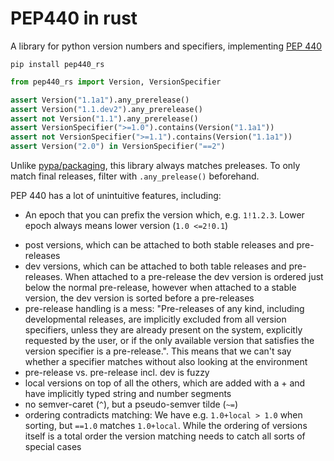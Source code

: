 # PEP440 in rust

A library for python version numbers and specifiers, implementing
[PEP 440](https://peps.python.org/pep-0440)

```shell
pip install pep440_rs
```

```python
from pep440_rs import Version, VersionSpecifier

assert Version("1.1a1").any_prerelease()
assert Version("1.1.dev2").any_prerelease()
assert not Version("1.1").any_prerelease()
assert VersionSpecifier(">=1.0").contains(Version("1.1a1"))
assert not VersionSpecifier(">=1.1").contains(Version("1.1a1"))
assert Version("2.0") in VersionSpecifier("==2")
```

Unlike [pypa/packaging](https://github.com/pypa/packaging), this library always matches preleases.
To only match final releases, filter with `.any_prelease()` beforehand.

PEP 440 has a lot of unintuitive features, including:

-   An epoch that you can prefix the version which, e.g. `1!1.2.3`. Lower epoch always means lower
    version (`1.0 <=2!0.1`)

*   post versions, which can be attached to both stable releases and pre-releases
*   dev versions, which can be attached to both table releases and pre-releases. When attached to a
    pre-release the dev version is ordered just below the normal pre-release, however when attached
    to a stable version, the dev version is sorted before a pre-releases
*   pre-release handling is a mess: "Pre-releases of any kind, including developmental releases, are
    implicitly excluded from all version specifiers, unless they are already present on the system,
    explicitly requested by the user, or if the only available version that satisfies the version
    specifier is a pre-release.". This means that we can't say whether a specifier matches without
    also looking at the environment
*   pre-release vs. pre-release incl. dev is fuzzy
*   local versions on top of all the others, which are added with a + and have implicitly typed
    string and number segments
*   no semver-caret (`^`), but a pseudo-semver tilde (`~=`)
*   ordering contradicts matching: We have e.g. `1.0+local > 1.0` when sorting, but `==1.0` matches
    `1.0+local`. While the ordering of versions itself is a total order the version matching needs
    to catch all sorts of special cases
